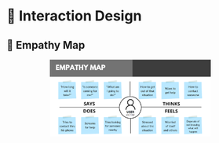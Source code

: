 <!-- YOUTUBE VIDEOS -->
# :art: Interaction Design <a name = "Interaction Design "></a>

## :pencil: Empathy Map

<p align="center" width="100%"><img src="https://github.com/ErnoMitrovic/WebSeekers/blob/main/fig/Empathy_Map.png" alt="Empathy Map" width="65%"></a></p>
